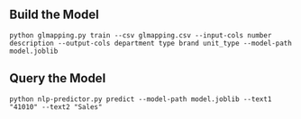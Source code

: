 ## Build the Model
    python glmapping.py train --csv glmapping.csv --input-cols number description --output-cols department type brand unit_type --model-path model.joblib

## Query the Model
    python nlp-predictor.py predict --model-path model.joblib --text1 "41010" --text2 "Sales"